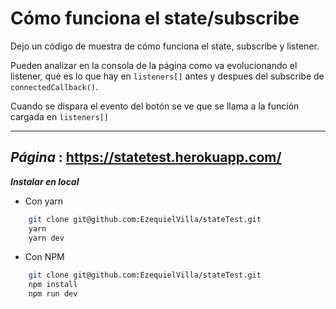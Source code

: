 # Cómo funciona el state/subscribe

Dejo un código de muestra de cómo funciona el state, subscribe y listener.

Pueden analizar en la consola de la página como va evolucionando el listener, qué es
lo que hay en `listeners[]` antes y despues del subscribe de `connectedCallback()`.

Cuando se dispara el evento del botón se ve que se llama a la función cargada en `listeners[]`

---

## **_Página_** : https://statetest.herokuapp.com/

**_Instalar en local_**

-   Con yarn

```bash
    git clone git@github.com:EzequielVilla/stateTest.git
    yarn
    yarn dev
```

-   Con NPM

```bash
    git clone git@github.com:EzequielVilla/stateTest.git
    npm install
    npm run dev
```
